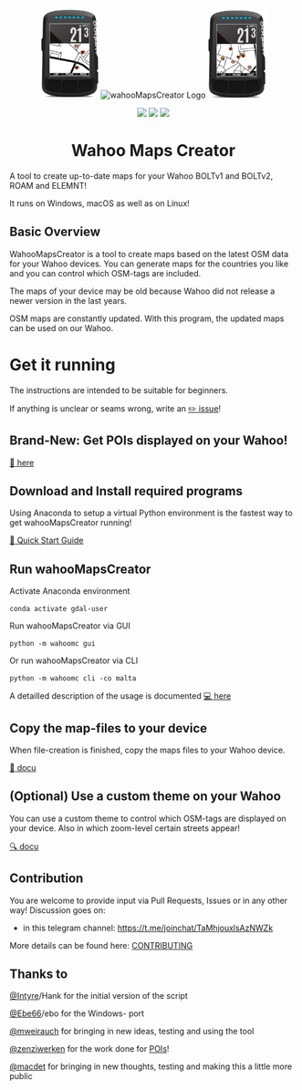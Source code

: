 <div align="center">
    <p>
    <img src="https://github.com/treee111/wahooMapsCreator/blob/develop/docs/wahoo_elemnt_bolt_poi1.png" alt="wahooMapsCreator Logo" width=20%>
    <img src="https://github.com/treee111/wahooMapsCreator/blob/develop/docs/wahoo_elemnt_bolt.png" alt="wahooMapsCreator Logo" width=20%>
    <img src="https://github.com/treee111/wahooMapsCreator/blob/develop/docs/wahoo_elemnt_bolt_poi2.png" alt="wahooMapsCreator Logo" width=20%>
    </p>
    <p>
        <a href="https://img.shields.io/badge/python-v3.6+-blue.svg" alt="Python">
            <img src="https://img.shields.io/badge/python-v3.6+-blue.svg" /></a>
        <a href="https://github.com/treee111/wahooMapsCreator/issues" alt="GitHub issues">
            <img src="https://img.shields.io/github/issues/treee111/wahooMapsCreator" /></a>
        <a href="#sponsors" alt="Contributions welcome">
            <img src="https://img.shields.io/badge/contributions-welcome-orange.svg" /></a>
    </p>
    <h1>Wahoo Maps Creator</h1>
</div>
A tool to create up-to-date maps for your Wahoo BOLTv1 and BOLTv2, ROAM and ELEMNT!

It runs on Windows, macOS as well as on Linux!

## Basic Overview
WahooMapsCreator is a tool to create maps based on the latest OSM data for your Wahoo devices. You can generate maps for the countries you like and you can control which OSM-tags are included.

The maps of your device may be old because Wahoo did not release a newer version in the last years.

OSM maps are constantly updated. With this program, the updated maps can be used on our Wahoo.

# Get it running
The instructions are intended to be suitable for beginners.

If anything is unclear or seams wrong, write an [:pencil2: issue](https://github.com/treee111/wahooMapsCreator/issues)!

## Brand-New: Get POIs displayed on your Wahoo!
[:cookie: here](docs/USAGE.md#pois---points-of-interest)

## Download and Install required programs
Using Anaconda to setup a virtual Python environment is the fastest way to get wahooMapsCreator running!

[:rocket: Quick Start Guide](docs/QUICKSTART_ANACONDA.md#download-and-install-required-programs)

## Run wahooMapsCreator
Activate Anaconda environment
```
conda activate gdal-user
```
Run wahooMapsCreator via GUI
```
python -m wahoomc gui
```
Or run wahooMapsCreator via CLI
```
python -m wahoomc cli -co malta
```

A detailled description of the usage is documented [:computer: here](docs/USAGE.md#usage-of-wahoomapscreator)

## Copy the map-files to your device
When file-creation is finished, copy the maps files to your Wahoo device.

[:floppy_disk: docu](docs/COPY_TO_WAHOO.md#copy-maps-files-to-wahoo-device-)

## (Optional) Use a custom theme on your Wahoo
You can use a custom theme to control which OSM-tags are displayed on your device. Also in which zoom-level certain streets appear!

[:mag: docu](docs/TAGS_ON_MAP_AND_DEVICE.md#osm-tags-during-map-creation-and-on-your-device-)

## Contribution
You are welcome to provide input via Pull Requests, Issues or in any other way!
Discussion goes on:
- in this telegram channel: https://t.me/joinchat/TaMhjouxlsAzNWZk

More details can be found here: [CONTRIBUTING](.github/CONTRIBUTING.md#contributing-to-wahoomapscreator-)

## Thanks to
[@Intyre](https://github.com/Intyre)/Hank for the initial version of the script

[@Ebe66](https://github.com/Ebe66)/ebo for the Windows- port

[@mweirauch](https://github.com/mweirauch) for bringing in new ideas, testing and using the tool

[@zenziwerken](https://github.com/zenziwerken) for the work done for [POIs](https://github.com/zenziwerken/Bolt2-Mapsforge-Rendertheme)!

[@macdet](https://github.com/macdet) for bringing in new thoughts, testing and making this a little more public